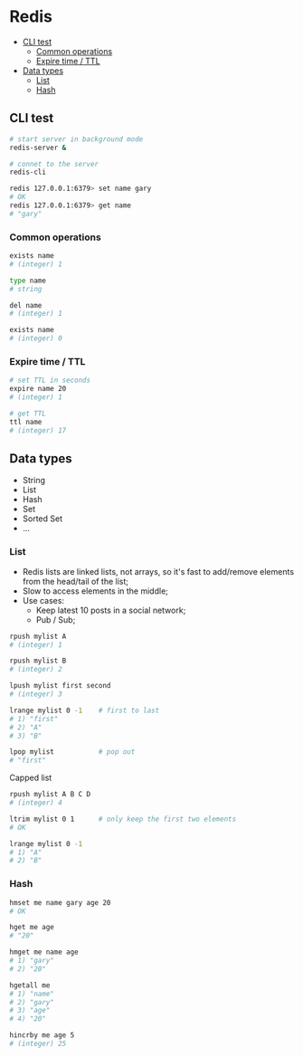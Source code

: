 # Redis

- [CLI test](#cli-test)
  - [Common operations](#common-operations)
  - [Expire time / TTL](#expire-time--ttl)
- [Data types](#data-types)
  - [List](#list)
  - [Hash](#hash)

## CLI test

```sh
# start server in background mode
redis-server &

# connet to the server
redis-cli

redis 127.0.0.1:6379> set name gary
# OK
redis 127.0.0.1:6379> get name
# "gary"
```

### Common operations

```sh
exists name
# (integer) 1

type name
# string

del name
# (integer) 1

exists name
# (integer) 0
```

### Expire time / TTL

```sh
# set TTL in seconds
expire name 20
# (integer) 1

# get TTL
ttl name
# (integer) 17
```

## Data types

- String
- List
- Hash
- Set
- Sorted Set
- ...

### List

- Redis lists are linked lists, not arrays, so it's fast to add/remove elements from the head/tail of the list;
- Slow to access elements in the middle;
- Use cases:
  - Keep latest 10 posts in a social network;
  - Pub / Sub;

```sh
rpush mylist A
# (integer) 1

rpush mylist B
# (integer) 2

lpush mylist first second
# (integer) 3

lrange mylist 0 -1    # first to last
# 1) "first"
# 2) "A"
# 3) "B"

lpop mylist           # pop out
# "first"
```

Capped list

```sh
rpush mylist A B C D
# (integer) 4

ltrim mylist 0 1      # only keep the first two elements
# OK

lrange mylist 0 -1
# 1) "A"
# 2) "B"
```

### Hash

```sh
hmset me name gary age 20
# OK

hget me age
# "20"

hmget me name age
# 1) "gary"
# 2) "20"

hgetall me
# 1) "name"
# 2) "gary"
# 3) "age"
# 4) "20"

hincrby me age 5
# (integer) 25
```
